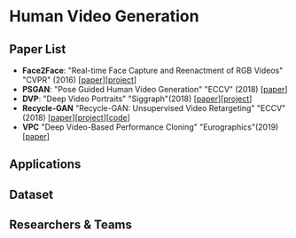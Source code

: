 # Human Video Generation 
## Paper List
- **Face2Face**: "Real-time Face Capture and Reenactment of RGB Videos" "CVPR" (2016) [[paper](https://web.stanford.edu/~zollhoef/papers/CVPR2016_Face2Face/paper.pdf)][[project](https://web.stanford.edu/~zollhoef/papers/CVPR2016_Face2Face/page.html)]
- **PSGAN**: "Pose Guided Human Video Generation" "ECCV" (2018) [[paper](http://openaccess.thecvf.com/content_ECCV_2018/papers/Ceyuan_Yang_Pose_Guided_Human_ECCV_2018_paper.pdf)]
- **DVP**: "Deep Video Portraits" "Siggraph"(2018) [[paper](https://web.stanford.edu/~zollhoef/papers/SG2018_DeepVideo/paper.pdf)][[project](https://web.stanford.edu/~zollhoef/papers/SG2018_DeepVideo/page.html)]
- **Recycle-GAN** "Recycle-GAN: Unsupervised Video Retargeting" "ECCV"(2018) [[paper](https://www.cs.cmu.edu/~aayushb/Recycle-GAN/recycle_gan.pdf)][[project](https://www.cs.cmu.edu/~aayushb/Recycle-GAN/)][[code](https://github.com/aayushbansal/Recycle-GAN)]
- **VPC** "Deep Video-Based Performance Cloning" "Eurographics"(2019) [[paper](https://arxiv.org/abs/1808.06847)]

## Applications

## Dataset

## Researchers & Teams
